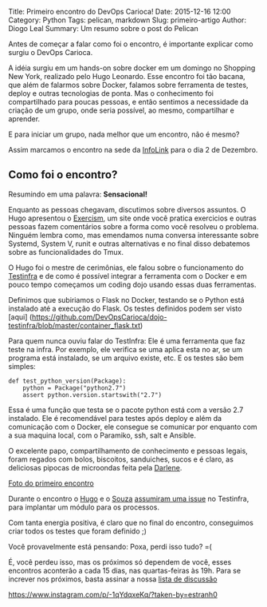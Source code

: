 Title: Primeiro encontro do DevOps Carioca!
Date: 2015-12-16 12:00
Category: Python
Tags: pelican, markdown
Slug: primeiro-artigo
Author: Diogo Leal
Summary: Um resumo sobre o post do Pelican

Antes de começar a falar como foi o encontro, é importante explicar como surgiu o DevOps Carioca.

A idéia surgiu em um hands-on sobre docker em um domingo no Shopping New York, realizado pelo Hugo Leonardo. Esse encontro foi tão bacana, que além de falarmos sobre Docker, falamos sobre ferramenta de testes, deploy e outras tecnologias de ponta. Mas o conhecimento foi compartilhado para poucas pessoas, e então sentimos a necessidade da criação de um grupo, onde seria possível, ao mesmo, compartilhar e aprender.

E para iniciar um grupo, nada melhor que um encontro, não é mesmo?

Assim marcamos o encontro na sede da [InfoLink](http://infolink.com.br) para o dia 2 de Dezembro.

## Como foi o encontro?

Resumindo em uma palavra: <b>Sensacional!</b>

Enquanto as pessoas chegavam, discutimos sobre diversos assuntos. O Hugo apresentou o [Exercism](http://exercism.io/), um site onde você pratica exercicios e outras pessoas fazem comentários sobre a forma como você resolveu o problema. Ninguém lembra como, mas emendamos numa conversa interessante sobre Systemd, System V, runit e outras alternativas e no final disso debatemos sobre as funcionalidades do Tmux.

O Hugo foi o mestre de cerimônias, ele falou sobre o funcionamento do [Testinfra](https://testinfra.readthedocs.org/en/latest/) e de como é possível integrar a ferramenta com o Docker e em pouco tempo começamos um coding dojo usando essas duas ferramentas.

Definimos que subiriamos o Flask no Docker, testando se o Python está instalado até a execução do Flask. Os testes definidos podem ser visto [aqui] (https://github.com/DevOpsCarioca/dojo-testinfra/blob/master/container_flask.txt)

Para quem nunca ouviu falar do TestInfra: Ele é uma ferramenta que faz teste na infra. Por exemplo, ele verifica se uma aplica esta no ar, se um programa está instalado, se um arquivo existe, etc. E os testes são bem simples:

```
def test_python_version(Package):
    python = Package("python2.7")
    assert python.version.startswith("2.7")
```
Essa é uma função que testa se o pacote python está com a versão 2.7 instalado. Ele é recomendável para testes após deploy e além da comunicação com o Docker, ele consegue se comunicar por enquanto com a sua maquina local, com o Paramiko, ssh, salt e Ansible.

O excelente papo, compartilhamento de conhecimento e pessoas legais, foram regados com bolos, biscoitos, sanduiches, sucos e é claro, as deliciosas pipocas de microondas feita pela [Darlene](https://github.com/darlenedms).

[Foto do primeiro encontro](images/primeiro_encontro_02_12.jpg)


Durante o encontro o [Hugo](https://groups.google.com/forum/?hl=en#!forum/devopscarioca) e o [Souza](https://github.com/chevectra87) [assumiram uma issue](https://github.com/philpep/testinfra/issues/24)
no Testinfra, para implantar um módulo para os processos.

Com tanta energia positiva, é claro que no final do encontro, conseguimos criar todos os testes que foram definido ;)

Você provavelmente está pensando: Poxa, perdi isso tudo? =(

É, você perdeu isso, mas os próximos só dependem de você, esses encontros aconterão a cada 15 dias, nas quartas-feiras às 19h. Para se increver nos próximos, basta assinar a nossa [lista de discussão](https://groups.google.com/forum/?hl=en#!forum/devopscarioca)

https://www.instagram.com/p/-1qYdqxeKq/?taken-by=estranh0


